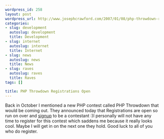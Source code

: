 ```yaml
--- 
wordpress_id: 258
layout: post
wordpress_url: http://www.josephcrawford.com/2007/01/08/php-throwdown-registrations-open/
categories: 
- slug: development
  autoslug: development
  title: Development
- slug: internet
  autoslug: internet
  title: Internet
- slug: news
  autoslug: news
  title: News
- slug: raves
  autoslug: raves
  title: Raves
tags: []

title: PHP Throwdown Registrations Open
---
```

Back in October I mentioned a new PHP contest called PHP Throwdown that would be coming out.  They announced today that Registrations are open so run on over and [signup](http://phpthrowdown.com/?page_id=6) to be a contestant :)I personally will not have any time to register for this contest which saddens me because it really looks cool.  Maybe I will get in on the next one they hold.  Good luck to all of you who do register.

